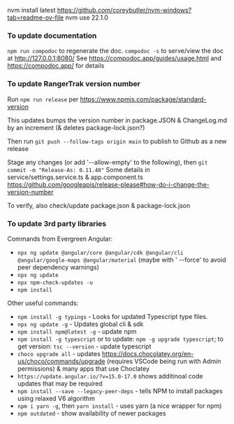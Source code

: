 nvm install latest https://github.com/coreybutler/nvm-windows?tab=readme-ov-file nvm use
22.1.0

### To update documentation

`npm run compodoc` to regenerate the doc. `compodoc -s` to serve/view the doc at
<http://127.0.0.1:8080/> See <https://compodoc.app/guides/usage.html> and
<https://compodoc.app/> for details

### To update RangerTrak version number

Run `npm run release` per <https://www.npmjs.com/package/standard-version>

This updates bumps the version number in package.JSON & ChangeLog.md by an increment (&
deletes package-lock.json?)

Then run `git push --follow-tags origin main` to publish to Github as a new release

Stage any changes (or add '--allow-empty' to the following), then
`git commit -m "Release-As: 0.11.40"` Some details in service/settings.service.ts &
app.component.ts
<https://github.com/googleapis/release-please#how-do-i-change-the-version-number>

To verify, also check/update package.json & package-lock.json

### To update 3rd party libraries

Commands from Evergreen Angular:

- `npx ng update @angular/core @angular/cdk @angular/cli @angular/google-maps @angular/material`
  (maybe with ' --force' to avoid peer dependency warnings)
- `npx ng update`
- `npx npm-check-updates -u`
- `npm install`

Other useful commands:

- `npm install -g typings` - Looks for updated Typescript type files.
- `npx ng update -g` - Updates global cli & sdk
- `npm install npm@latest -g` - update npm
- `npm install -g typescript` or to update: `npm -g upgrade typescript`; to get version:
  `tsc --version` - update typescript
- `choco upgrade all` - updates https://docs.chocolatey.org/en-us/choco/commands/upgrade
  (requires VSCode being run with Admin permissions) & many apps that use Choclatey
- `https://update.angular.io/?v=15.0-17.0` shows additinoal code updates that may be
  required
- `npm install --save --legacy-peer-deps` - tells NPM to install packages using relaxed V6
  algorithm
- `npm i yarn -g`, then `yarn install` - uses yarn (a nice wrapper for npm)
- `npm outdated` - show availability of newer packages
